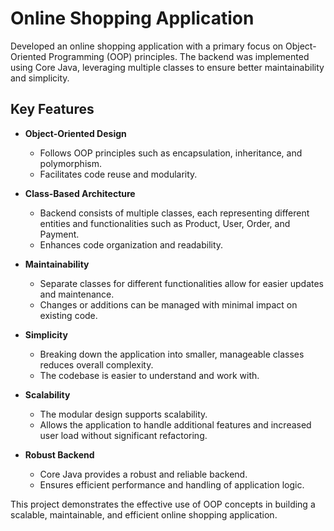 # Online Shopping Application

Developed an online shopping application with a primary focus on Object-Oriented Programming (OOP) principles. The backend was implemented using Core Java, leveraging multiple classes to ensure better maintainability and simplicity.

## Key Features

- **Object-Oriented Design**
  - Follows OOP principles such as encapsulation, inheritance, and polymorphism.
  - Facilitates code reuse and modularity.

- **Class-Based Architecture**
  - Backend consists of multiple classes, each representing different entities and functionalities such as Product, User, Order, and Payment.
  - Enhances code organization and readability.

- **Maintainability**
  - Separate classes for different functionalities allow for easier updates and maintenance.
  - Changes or additions can be managed with minimal impact on existing code.

- **Simplicity**
  - Breaking down the application into smaller, manageable classes reduces overall complexity.
  - The codebase is easier to understand and work with.

- **Scalability**
  - The modular design supports scalability.
  - Allows the application to handle additional features and increased user load without significant refactoring.

- **Robust Backend**
  - Core Java provides a robust and reliable backend.
  - Ensures efficient performance and handling of application logic.

This project demonstrates the effective use of OOP concepts in building a scalable, maintainable, and efficient online shopping application.
